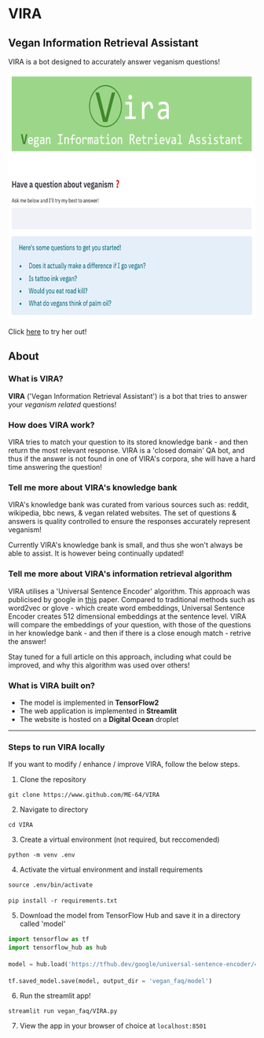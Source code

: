 # VIRA
## Vegan Information Retrieval Assistant
VIRA is a bot designed to accurately answer veganism questions!

<p align="center">
  <img height="500" src="/vegan_faq/static/site_screenshot.png">
</p>


Click [here](http://134.209.190.239:8501/) to try her out!

## **About**

### What is VIRA?
**VIRA** ('Vegan Information Retrieval Assistant') is a bot that tries to answer your
*veganism related* questions!


### How does VIRA work?
VIRA tries to match your question to its stored knowledge bank - and then return
the most relevant response.
VIRA is a 'closed domain' QA bot, and thus if the answer is not found in one of
VIRA's corpora, she will have a hard time answering the question!


### Tell me more about VIRA's knowledge bank
VIRA's knowledge bank was curated from various sources such as: reddit, wikipedia,
bbc news, & vegan related websites.
The set of questions & answers is quality controlled to ensure the responses
accurately represent veganism!

Currently VIRA's knowledge bank is small, and thus she won't always be able to
assist. It is however being continually updated!

### Tell me more about VIRA's information retrieval algorithm
VIRA utilises a 'Universal Sentence Encoder' algorithm. This approach was publicised
by google in [this](https://arxiv.org/abs/1803.11175) paper. Compared to traditional
methods such as word2vec or glove - which create word embeddings, Universal Sentence
Encoder creates 512 dimensional embeddings at the sentence level. VIRA will compare
the embeddings of your question, with those of the questions in her knowledge
bank - and then if there is a close enough match - retrive the answer!

Stay tuned for a full article on this approach, including what could be improved,
and why this algorithm was used over others!


### What is VIRA built on?
- The model is implemented in **TensorFlow2**
- The web application is implemented in **Streamlit**
- The website is hosted on a **Digital Ocean** droplet

---
### **Steps to run VIRA locally**

If you want to modify / enhance / improve VIRA, follow the below steps.

1. Clone the repository
```
git clone https://www.github.com/ME-64/VIRA
```

2. Navigate to directory
```
cd VIRA
```

3. Create a virtual environment (not required, but reccomended)
```
python -m venv .env 
```

4. Activate the virtual environment and install requirements
```
source .env/bin/activate

pip install -r requirements.txt
```

5. Download the model from TensorFlow Hub and save it in a directory called 'model'
```python
import tensorflow as tf
import tensorflow_hub as hub

model = hub.load('https://tfhub.dev/google/universal-sentence-encoder/4')

tf.saved_model.save(model, output_dir = 'vegan_faq/model')

```

6. Run the streamlit app!
```
streamlit run vegan_faq/VIRA.py
```

7. View the app in your browser of choice at `localhost:8501`

